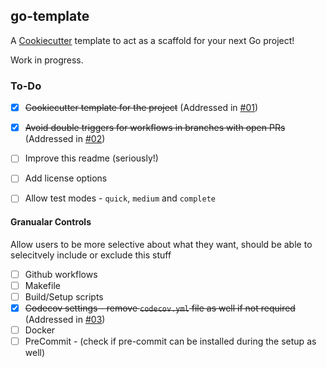 ## go-template

A [Cookiecutter](https://github.com/cookiecutter/cookiecutter) template to act as a scaffold for your next Go project!

Work in progress. 

### To-Do
  - [x] ~~Cookiecutter template for the project~~ (Addressed in [#01](../../pull/01))
  - [x] ~~Avoid double triggers for workflows in branches with open PRs~~ (Addressed in [#02](../../pull/02))
  - [ ] Improve this readme (seriously!)
  - [ ] Add license options
  - [ ] Allow test modes - `quick`, `medium` and `complete`


#### Granualar Controls

Allow users to be more selective about what they want, should be able to selecitvely include or exclude this stuff
 - [ ] Github workflows
 - [ ] Makefile
 - [ ] Build/Setup scripts
 - [x] ~~Codecov settings - remove `codecov.yml` file as well if not required~~ (Addressed in [#03](../../pull/03))
 - [ ] Docker
 - [ ] PreCommit - (check if pre-commit can be installed during the setup as well)